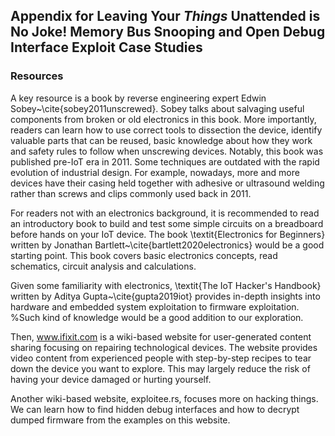 ## Appendix for Leaving Your *Things* Unattended is No Joke! Memory Bus Snooping and Open Debug Interface Exploit Case Studies

### Resources
A key resource is a book by reverse engineering expert Edwin Sobey~\cite{sobey2011unscrewed}. Sobey talks about salvaging useful components from broken or old electronics in this book. More importantly, readers can learn how to use correct tools to dissection the device, identify valuable parts that can be reused, basic knowledge about how they work and safety rules to follow when unscrewing devices. Notably, this book was published pre-IoT era in 2011. Some techniques are outdated with the rapid evolution of industrial design. For example, nowadays, more and more devices have their casing held together with adhesive or ultrasound welding rather than screws and clips commonly used back in 2011.

For readers not with an electronics background, it is recommended to read an introductory book to build and test some simple circuits on a breadboard before hands on your IoT device. The book \textit{Electronics for Beginners} written by Jonathan Bartlett~\cite{bartlett2020electronics} would be a good starting point. This book covers basic electronics concepts, read schematics, circuit analysis and calculations.

Given some familiarity with electronics, \textit{The IoT Hacker's Handbook} written by Aditya Gupta~\cite{gupta2019iot} provides in-depth insights into hardware and embedded system exploitation to firmware exploitation. %Such kind of knowledge would be a good addition to our exploration.

Then, www.ifixit.com is a wiki-based website for user-generated content sharing focusing on repairing technological devices. The website provides video content from experienced people with step-by-step recipes to tear down the device you want to explore. This may largely reduce the risk of having your device damaged or hurting yourself.

Another wiki-based website, exploitee.rs, focuses more on hacking things. We can learn how to find hidden debug interfaces and how to decrypt dumped firmware from the examples on this website.
